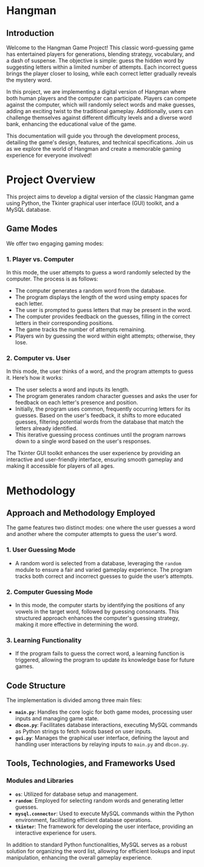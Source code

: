 # Hangman

## Introduction

Welcome to the Hangman Game Project! This classic word-guessing game has entertained players for generations, blending strategy, vocabulary, and a dash of suspense. The objective is simple: guess the hidden word by suggesting letters within a limited number of attempts. Each incorrect guess brings the player closer to losing, while each correct letter gradually reveals the mystery word.

In this project, we are implementing a digital version of Hangman where both human players and the computer can participate. Players can compete against the computer, which will randomly select words and make guesses, adding an exciting twist to the traditional gameplay. Additionally, users can challenge themselves against different difficulty levels and a diverse word bank, enhancing the educational value of the game.

This documentation will guide you through the development process, detailing the game's design, features, and technical specifications. Join us as we explore the world of Hangman and create a memorable gaming experience for everyone involved!

# Project Overview

This project aims to develop a digital version of the classic Hangman game using Python, the Tkinter graphical user interface (GUI) toolkit, and a MySQL database.

## Game Modes

We offer two engaging gaming modes:

### 1. Player vs. Computer

In this mode, the user attempts to guess a word randomly selected by the computer. The process is as follows:

- The computer generates a random word from the database.
- The program displays the length of the word using empty spaces for each letter.
- The user is prompted to guess letters that may be present in the word.
- The computer provides feedback on the guesses, filling in the correct letters in their corresponding positions.
- The game tracks the number of attempts remaining.
- Players win by guessing the word within eight attempts; otherwise, they lose.

### 2. Computer vs. User

In this mode, the user thinks of a word, and the program attempts to guess it. Here’s how it works:

- The user selects a word and inputs its length.
- The program generates random character guesses and asks the user for feedback on each letter's presence and position.
- Initially, the program uses common, frequently occurring letters for its guesses. Based on the user's feedback, it shifts to more educated guesses, filtering potential words from the database that match the letters already identified.
- This iterative guessing process continues until the program narrows down to a single word based on the user's responses.

The Tkinter GUI toolkit enhances the user experience by providing an interactive and user-friendly interface, ensuring smooth gameplay and making it accessible for players of all ages.

# Methodology

## Approach and Methodology Employed

The game features two distinct modes: one where the user guesses a word and another where the computer attempts to guess the user's word. 

### 1. User Guessing Mode
- A random word is selected from a database, leveraging the `random` module to ensure a fair and varied gameplay experience. The program tracks both correct and incorrect guesses to guide the user’s attempts.

### 2. Computer Guessing Mode
- In this mode, the computer starts by identifying the positions of any vowels in the target word, followed by guessing consonants. This structured approach enhances the computer's guessing strategy, making it more effective in determining the word.

### 3. Learning Functionality
- If the program fails to guess the correct word, a learning function is triggered, allowing the program to update its knowledge base for future games.

## Code Structure
The implementation is divided among three main files:
- **`main.py`**: Handles the core logic for both game modes, processing user inputs and managing game state.
- **`dbcon.py`**: Facilitates database interactions, executing MySQL commands as Python strings to fetch words based on user inputs.
- **`gui.py`**: Manages the graphical user interface, defining the layout and handling user interactions by relaying inputs to `main.py` and `dbcon.py`.

## Tools, Technologies, and Frameworks Used

### Modules and Libraries
- **`os`**: Utilized for database setup and management.
- **`random`**: Employed for selecting random words and generating letter guesses.
- **`mysql.connector`**: Used to execute MySQL commands within the Python environment, facilitating efficient database operations.
- **`tkinter`**: The framework for developing the user interface, providing an interactive experience for users.

In addition to standard Python functionalities, MySQL serves as a robust solution for organizing the word list, allowing for efficient lookups and input manipulation, enhancing the overall gameplay experience.

